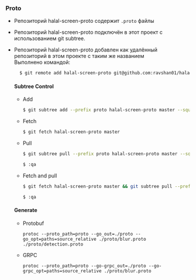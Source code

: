 ### Proto

- Репозиторий halal-screen-proto содержит `.proto` файлы
- Репозиторий halal-screen-proto подключён в этот проект с использованием git subtree.
- Репозиторий halal-screen-proto добавлен как удалённый репозиторий в этом проекте с таким же названием  
  Выполнено командой:
  ```bash
    $ git remote add halal-screen-proto git@github.com:ravshan01/halal-screen-proto.git
  ```

  #### Subtree Control
  - Add
    ```bash
    $ git subtree add --prefix proto halal-screen-proto master --squash
    ``` 
  - Fetch
    ```bash
    $ git fetch halal-screen-proto master
    ```
  - Pull
    ```bash
    $ git subtree pull --prefix proto halal-screen-proto master --squash
    ```
    ```bash
    $ :qa
    ```
  - Fetch and pull
    ```bash
    $ git fetch halal-screen-proto master && git subtree pull --prefix proto halal-screen-proto master --squash
    ```
    ```bash
    $ :qa 
    ```

  #### Generate
  - Protobuf
    ```shell 
    protoc --proto_path=proto --go_out=./proto --go_opt=paths=source_relative ./proto/blur.proto ./proto/detection.proto
    ```
  - GRPC
    ```shell
    protoc --proto_path=proto --go-grpc_out=./proto --go-grpc_opt=paths=source_relative ./proto/blur.proto
    ```
